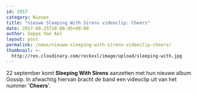 ```yaml
---
id: 2957
category: Nieuws
title: "nieuwe Sleeping With Sirens videoclip: Cheers"
date: 2017-08-25T18:00:05+00:00
author: Seppe Van Ael
layout: post
permalink: /news/nieuwe-sleeping-with-sirens-videoclip-cheers/
thumbnail: >-
  http://res.cloudinary.com/rockxxl/image/upload/sleeping-with.jpg
---
```

22 september komt **Sleeping With Sirens** aanzetten met hun nieuwe album Gossip. In afwachtig hiervan bracht de band een videoclip uit van het nummer '**Cheers**'.
